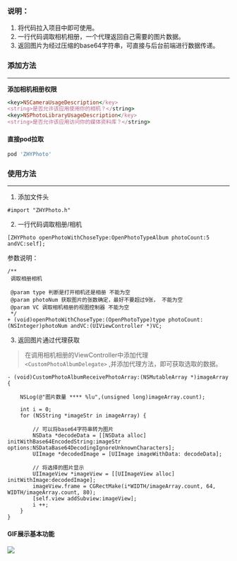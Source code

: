 ### 说明：

1. 将代码拉入项目中即可使用。
2. 一行代码调取相机相册，一个代理返回自己需要的图片数据。
3. 返回图片为经过压缩的base64字符串，可直接与后台前端进行数据传递。

### 添加方法
---

**添加相机相册权限**

```ruby
<key>NSCameraUsageDescription</key>
<string>是否允许该应用使用你的相机？</string>
<key>NSPhotoLibraryUsageDescription</key>
<string>是否允许该应用访问你的媒体资料库？</string>
```

#### 直接pod拉取

```ruby
pod 'ZHYPhoto'
```


### 使用方法
---

1. 添加文件头

```objc
#import "ZHYPhoto.h"
```

2. 一行代码调取相册/相机

```objc
[ZHYPhoto openPhotoWithChoseType:OpenPhotoTypeAlbum photoCount:5 andVC:self];
```

参数说明：
```objc
/**
 调取相册相机

 @param type 判断是打开相机还是相册 不能为空
 @param photoNum 获取图片的张数确定，最好不要超过9张， 不能为空
 @param VC 调取相机相册的视图控制器 不能为空
 */
+ (void)openPhotoWithChoseType:(OpenPhotoType)type photoCount:(NSInteger)photoNum andVC:(UIViewController *)VC;
```

3. 返回图片通过代理获取

> 在调用相机相册的ViewController中添加代理 `<CustomPhotoAlbumDelegate>` ,并添加代理方法，即可获取选取的数据。

```objc
- (void)CustomPhotoAlbumReceivePhotoArray:(NSMutableArray *)imageArray {
    
    NSLog(@"图片数量 **** %lu",(unsigned long)imageArray.count);
    
    int i = 0;
    for (NSString *imageStr in imageArray) {
        
        // 可以将base64字符串转为图片
        NSData *decodeData = [[NSData alloc] initWithBase64EncodedString:imageStr options:NSDataBase64DecodingIgnoreUnknownCharacters];
        UIImage *decodedImage = [UIImage imageWithData: decodeData];
        
        // 将选择的图片显示
        UIImageView *imageView = [[UIImageView alloc] initWithImage:decodedImage];
        imageView.frame = CGRectMake(i*WIDTH/imageArray.count, 64, WIDTH/imageArray.count, 80);
        [self.view addSubview:imageView];
        i ++;
    }
}
```

#### GIF展示基本功能

![](https://github.com/anchoriteFili/ZHYPhoto/blob/master/SimpleExample.gif)

